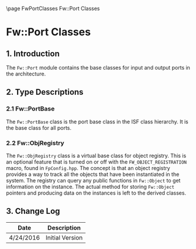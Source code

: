 \page FwPortClasses Fw::Port Classes
# Fw::Port Classes

## 1. Introduction

The `Fw::Port` module contains the base classes for input and output ports in the architecture. 

## 2. Type Descriptions

### 2.1 Fw::PortBase

The `Fw::PortBase` class is the port base class in the ISF class hierarchy. It is the base class for all ports.  

### 2.2 Fw::ObjRegistry

The `Fw::ObjRegistry` class is a virtual base class for object registry. This is an optional feature that is
turned on or off with the `FW_OBJECT_REGISTRATION` macro, found in `FpConfig.hpp`. The concept is that
an object registry provides a way to track all the objects that have been instantiated in the system. The registry
can query any public functions in `Fw::Object` to get information on the instance. The actual method for storing
`Fw::Object` pointers and producing data on the instances is left to the derived classes.

## 3. Change Log

Date | Description
---- | -----------
4/24/2016 |  Initial Version



